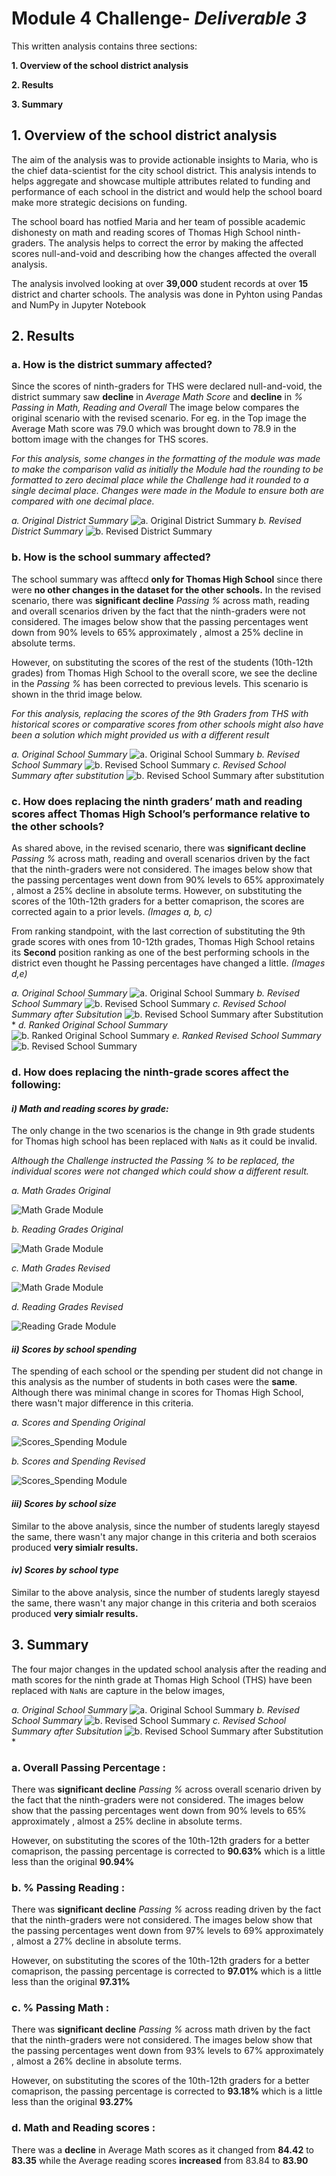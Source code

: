 # Module 4 Challenge- _Deliverable 3_

This written analysis contains three sections:

**1. Overview of the school district analysis**

**2. Results**

**3. Summary**
 
## 1. Overview of the school district analysis

The aim of the analysis was to provide actionable insights to Maria, who is the chief data-scientist for the city school district. This analysis intends to helps aggregate and showcase multiple attributes related to funding and performance of each school in the district and would help the school board make more strategic decisions on funding. 

The school board has notfied Maria and her team of possible academic dishonesty on math and reading scores of Thomas High School ninth-graders. The analysis helps to correct the error by making the affected scores null-and-void and describing how the changes affected the overall analysis.

The analysis involved looking at over **39,000** student records at over **15** district and charter schools. The analysis was done in Pyhton using Pandas and NumPy in Jupyter Notebook

## 2. Results

### **a. How is the district summary affected?**

Since the scores of ninth-graders for THS were declared null-and-void, the district summary saw **decline** in *Average Math Score* and **decline** in *% Passing in Math, Reading and Overall* The image below compares the original scenario with the revised scenario. For eg. in the Top image the Average Math score was 79.0 which was brought down to 78.9 in the bottom image with the changes for THS scores. 

*For this analysis, some changes in the formatting of the module was made to make the comparison valid as initially the Module had the rounding to be formatted to zero decimal place while the Challenge had it rounded to a single decimal place. Changes were made in the Module to ensure both are compared with one decimal place.*

*a. Original District Summary*
![a. Original District Summary](Resources/District_Summary_Module_revised.png)
*b. Revised District Summary*
![b. Revised District Summary](Resources/District_Summary_Challenge.png)

### **b. How is the school summary affected?**

The school summary was afftecd **only for Thomas High School** since there were **no other changes in the dataset for the other schools.** In the revised scenario, there was **significant decline** *Passing %* across math, reading and overall scenarios driven by the fact that the ninth-graders were not considered. The images below show that the passing percentages went down from 90% levels to 65% approximately , almost a 25% decline in absolute terms.

However, on substituting the scores of the rest of the students (10th-12th grades) from Thomas High School to the overall score, we see the decline in the *Passing %* has been corrected to previous levels. This scenario is shown in the thrid image below.

*For this analysis, replacing the scores of the 9th Graders from THS with historical scores or comparative scores from other schools might also have been a solution which might provided us with a different result*

*a. Original School Summary*
![a. Original School Summary](Resources/All_School_Summary_Module.png)
*b. Revised School Summary*
![b. Revised School Summary](Resources/All_School_Summary_Challenge.png)
*c. Revised School Summary after substitution*
![b. Revised School Summary after substitution](Resources/All_School_Summary_Challenge_revised.png)

### **c. How does replacing the ninth graders’ math and reading scores affect Thomas High School’s performance relative to the other schools?**

As shared above, in the revised scenario, there was **significant decline** *Passing %* across math, reading and overall scenarios driven by the fact that the ninth-graders were not considered. The images below show that the passing percentages went down from 90% levels to 65% approximately , almost a 25% decline in absolute terms. However, on substituting the scores of the 10th-12th graders for a better comaprison, the scores are corrected again to a prior levels. *(Images a, b, c)*

From ranking standpoint, with the last correction of substituting the 9th grade scores with ones from 10-12th grades, Thomas High School retains its **Second** position ranking as one of the best performing schools in the district even thought he Passing percentages have changed a little. *(Images d,e)*

*a. Original School Summary*
![a. Original School Summary](Resources/School_Summary_Module.png)
*b. Revised School Summary*
![b. Revised School Summary](Resources/School_Summary_Challenge.png)
*c. Revised School Summary after Subsitution*
![b. Revised School Summary after Substitution](Resources/School_Summary_Challenge_revised.png)*
*d. Ranked Original School Summary*
![b. Ranked Original School Summary](Resources/Ranked_School_Summary_Module.png)
*e. Ranked Revised School Summary*
![b. Revised School Summary](Resources/Ranked_School_Summary_Challenge.png)

### **d. How does replacing the ninth-grade scores affect the following:**

#### *i) Math and reading scores by grade:*

The only change in the two scenarios is the change in 9th grade students for Thomas high school has been replaced with `NaNs` as it could be invalid.

*Although the Challenge instructed the Passing % to be replaced, the individual scores were not changed which could show a different result.*

*a. Math Grades Original* 

![Math Grade Module](Resources/Math_Grade_Module.png)

*b. Reading Grades Original*

![Math Grade Module](Resources/Reading_Grade_Module.png)

*c. Math Grades Revised*

![Math Grade Module](Resources/Math_Grade_Challenge.png)

*d. Reading Grades Revised*

![Reading Grade Module](Resources/Reading_Grade_Challenge.png)

#### *ii) Scores by school spending*

The spending of each school or the spending per student did not change in this analysis as the number of students in both cases were the **same**. Although there was minimal change in scores for Thomas High School, there wasn't major difference in this criteria.

*a. Scores and Spending Original* 

![Scores_Spending Module](Resources/Scores_Spending_Module.png)

*b. Scores and Spending Revised*

![Scores_Spending Module](Resources/Scores_Spending_Challenge.png)

#### *iii) Scores by school size*

Similar to the above analysis, since the number of students laregly stayesd the same, there wasn't any major change in this criteria and both sceraios produced **very simialr results.**


#### *iv) Scores by school type*

Similar to the above analysis, since the number of students laregly stayesd the same, there wasn't any major change in this criteria and both sceraios produced **very simialr results.**



## 3. Summary

The four major changes in the updated school analysis after the reading and math scores for the ninth grade at Thomas High School (THS) have been replaced with `NaNs` are capture in the below images,

*a. Original School Summary*
![a. Original School Summary](Resources/School_Summary_Module.png)
*b. Revised School Summary*
![b. Revised School Summary](Resources/School_Summary_Challenge.png)
*c. Revised School Summary after Subsitution*
![b. Revised School Summary after Substitution](Resources/School_Summary_Challenge_revised.png)*

### a. Overall Passing Percentage :

There was **significant decline** *Passing %* across overall scenario driven by the fact that the ninth-graders were not considered. The images below show that the passing percentages went down from 90% levels to 65% approximately , almost a 25% decline in absolute terms. 

However, on substituting the scores of the 10th-12th graders for a better comaprison, the passing percentage is corrected to **90.63%** which is a little less than the original **90.94%**

### b. % Passing Reading :

There was **significant decline** *Passing %* across reading driven by the fact that the ninth-graders were not considered. The images below show that the passing percentages went down from 97% levels to 69% approximately , almost a 27% decline in absolute terms. 

However, on substituting the scores of the 10th-12th graders for a better comaprison, the passing percentage is corrected to **97.01%** which is a little less than the original **97.31%**

### c. % Passing Math :

There was **significant decline** *Passing %* across math driven by the fact that the ninth-graders were not considered. The images below show that the passing percentages went down from 93% levels to 67% approximately , almost a 26% decline in absolute terms. 

However, on substituting the scores of the 10th-12th graders for a better comaprison, the passing percentage is corrected to **93.18%** which is a little less than the original **93.27%**

### d. Math and Reading scores :

There was a **decline** in Average Math scores as it changed from **84.42** to **83.35** while the Average reading scores **increased** from 83.84 to **83.90**